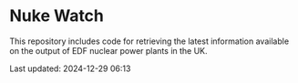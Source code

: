# Nuke Watch

This repository includes code for retrieving the latest information available on the output of EDF nuclear power plants in the UK.

Last updated: 2024-12-29 06:13